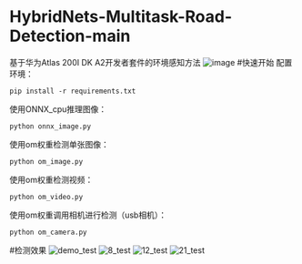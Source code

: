 # HybridNets-Multitask-Road-Detection-main
基于华为Atlas 200I DK A2开发者套件的环境感知方法
![image](https://github.com/straggler-123/HybridNets-Multitask-Road-Detection-main/assets/93413016/676b476a-44aa-4a22-b8f0-154a8d090306)
#快速开始
配置环境：
```
pip install -r requirements.txt
```
使用ONNX_cpu推理图像：
```
python onnx_image.py
```
使用om权重检测单张图像：
```
python om_image.py
```
使用om权重检测视频：
```
python om_video.py
```
使用om权重调用相机进行检测（usb相机）：
```
python om_camera.py
```
#检测效果
![demo_test](https://github.com/straggler-123/HybridNets-Multitask-Road-Detection-main/assets/93413016/f0c431bc-713f-4871-b1c0-93049146b118)
![8_test](https://github.com/straggler-123/HybridNets-Multitask-Road-Detection-main/assets/93413016/8ba85d72-1176-438e-bb88-c32904fae495)
![12_test](https://github.com/straggler-123/HybridNets-Multitask-Road-Detection-main/assets/93413016/0d9c53a8-fe83-4790-8af2-c58d31f256b9)
![21_test](https://github.com/straggler-123/HybridNets-Multitask-Road-Detection-main/assets/93413016/ecc63190-a1a1-4dd7-9e0a-5eefe0947e62)

